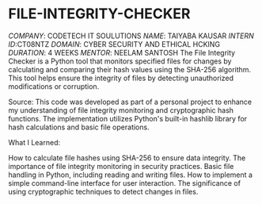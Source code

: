 # FILE-INTEGRITY-CHECKER
*COMPANY*: CODETECH IT SOULUTIONS
*NAME*: TAIYABA KAUSAR
*INTERN ID*:CT08NTZ
*DOMAIN*: CYBER SECURITY AND ETHICAL HCKING
*DURATION*: 4 WEEKS
*MENTOR*: NEELAM SANTOSH
The File Integrity Checker is a Python tool that monitors specified files for changes by calculating and comparing their hash values using the SHA-256 algorithm. This tool helps ensure the integrity of files by detecting unauthorized modifications or corruption.

Source:
This code was developed as part of a personal project to enhance my understanding of file integrity monitoring and cryptographic hash functions. The implementation utilizes Python's built-in hashlib library for hash calculations and basic file operations.

What I Learned:

How to calculate file hashes using SHA-256 to ensure data integrity.
The importance of file integrity monitoring in security practices.
Basic file handling in Python, including reading and writing files.
How to implement a simple command-line interface for user interaction.
The significance of using cryptographic techniques to detect changes in files.
